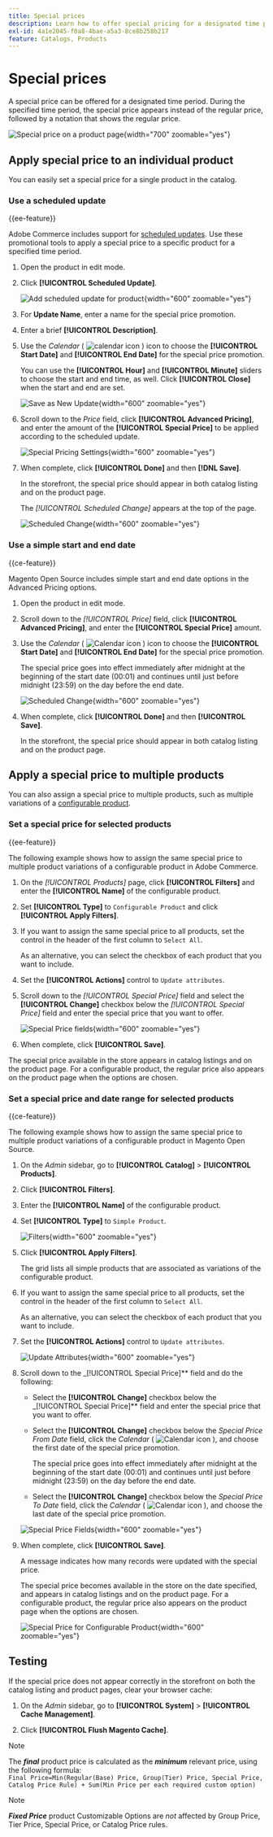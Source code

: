 ```yaml
---
title: Special prices
description: Learn how to offer special pricing for a designated time period.
exl-id: 4a1e2045-f0a8-4bae-a5a3-8ce8b258b217
feature: Catalogs, Products
---
```

# Special prices

A special price can be offered for a designated time period. During the specified time period, the special price appears instead of the regular price, followed by a notation that shows the regular price.

![Special price on a product page](./assets/storefront-price-special.png){width="700" zoomable="yes"}

## Apply special price to an individual product

You can easily set a special price for a single product in the catalog.

### Use a scheduled update

{{ee-feature}}

Adobe Commerce includes support for [scheduled updates](../content-design/content-staging-scheduled-update.md). Use these promotional tools to apply a special price to a specific product for a specified time period.

1. Open the product in edit mode.

1. Click **[!UICONTROL Scheduled Update]**.

   ![Add scheduled update for product](./assets/product-schedule-new-update.png){width="600" zoomable="yes"}

1. For **Update Name**, enter a name for the special price promotion.

1. Enter a brief **[!UICONTROL Description]**.

1. Use the _Calendar_ ( ![calendar icon](../assets/icon-calendar.png) ) icon to choose the **[!UICONTROL Start Date]** and **[!UICONTROL End Date]** for the special price promotion.

   You can use the **[!UICONTROL Hour]** and **[!UICONTROL Minute]** sliders to choose the start and end time, as well. Click **[!UICONTROL Close]** when the start and end are set.

   ![Save as New Update](./assets/product-price-special-scheduled-update.png){width="600" zoomable="yes"}

1. Scroll down to the _Price_ field, click **[!UICONTROL Advanced Pricing]**, and enter the amount of the **[!UICONTROL Special Price]** to be applied according to the scheduled update.

   ![Special Pricing Settings](./assets/product-price-special.png){width="600" zoomable="yes"}

1. When complete, click **[!UICONTROL Done]** and then **[!DNL Save]**.

   In the storefront, the special price should appear in both catalog listing and on the product page.

   The _[!UICONTROL Scheduled Change]_ appears at the top of the page.

   ![Scheduled Change](./assets/product-price-special-scheduled-change.png){width="600" zoomable="yes"}

### Use a simple start and end date

{{ce-feature}}

Magento Open Source includes simple start and end date options in the Advanced Pricing options.

1. Open the product in edit mode.

1. Scroll down to the _[!UICONTROL Price]_ field, click **[!UICONTROL Advanced Pricing]**, and enter the **[!UICONTROL Special Price]** amount.

1. Use the _Calendar_ ( ![Calendar icon](../assets/icon-calendar.png) ) icon to choose the **[!UICONTROL Start Date]** and **[!UICONTROL End Date]** for the special price promotion.

   The special price goes into effect immediately after midnight at the beginning of the start date (00:01) and continues until just before midnight (23:59) on the day before the end date.

   ![Scheduled Change](./assets/product-special-price-from-ce.png){width="600" zoomable="yes"}

1. When complete, click **[!UICONTROL Done]** and then **[!UICONTROL Save]**.

   In the storefront, the special price should appear in both catalog listing and on the product page.

## Apply a special price to multiple products

You can also assign a special price to multiple products, such as multiple variations of a [configurable product](product-create-configurable.md).

### Set a special price for selected products

{{ee-feature}}

The following example shows how to assign the same special price to multiple product variations of a configurable product in Adobe Commerce.

1. On the _[!UICONTROL Products]_ page, click **[!UICONTROL Filters]** and enter the **[!UICONTROL Name]** of the configurable product.

1. Set **[!UICONTROL Type]** to `Configurable Product` and click **[!UICONTROL Apply Filters]**.

1. If you want to assign the same special price to all products, set the control in the header of the first column to `Select All`.

   As an alternative, you can select the checkbox of each product that you want to include.

1. Set the **[!UICONTROL Actions]** control to `Update attributes`.

1. Scroll down to the _[!UICONTROL Special Price]_ field and select the **[!UICONTROL Change]** checkbox below the _[!UICONTROL Special Price]_ field and enter the special price that you want to offer.

   ![Special Price fields](./assets/product-price-special-commerce.png){width="600" zoomable="yes"}

1. When complete, click **[!UICONTROL Save]**.

The special price available in the store appears in catalog listings and on the product page. For a configurable product, the regular price also appears on the product page when the options are chosen.

### Set a special price and date range for selected products

{{ce-feature}}

The following example shows how to assign the same special price to multiple product variations of a configurable product in Magento Open Source.

1. On the _Admin_ sidebar, go to **[!UICONTROL Catalog]** > **[!UICONTROL Products]**.

1. Click **[!UICONTROL Filters]**.

1. Enter the **[!UICONTROL Name]** of the configurable product.

1. Set **[!UICONTROL Type]** to `Simple Product`.

   ![Filters](./assets/product-price-special-filter.png){width="600" zoomable="yes"}

1. Click **[!UICONTROL Apply Filters]**.

   The grid lists all simple products that are associated as variations of the configurable product.        

1. If you want to assign the same special price to all products, set the control in the header of the first column to `Select All`.

   As an alternative, you can select the checkbox of each product that you want to include.

1. Set the **[!UICONTROL Actions]** control to `Update attributes`.

   ![Update Attributes](./assets/product-price-special-action-update-attributes-ce.png){width="600" zoomable="yes"}

1. Scroll down to the _[!UICONTROL Special Price]** field and do the following:

   - Select the **[!UICONTROL Change]** checkbox below the _[!UICONTROL Special Price]** field and enter the special price that you want to offer.

   - Select the **[!UICONTROL Change]** checkbox below the _Special Price From Date_ field, click the _Calendar_ ( ![Calendar icon](../assets/icon-calendar.png) ), and choose the first date of the special price promotion.

      The special price goes into effect immediately after midnight at the beginning of the start date (00:01) and continues until just before midnight (23:59) on the day before the end date.

   - Select the **[!UICONTROL Change]** checkbox below the _Special Price To Date_ field, click the _Calendar_ ( ![Calendar icon](../assets/icon-calendar.png) ), and choose the last date of the special price promotion.

   ![Special Price Fields](./assets/product-price-special-action-update-attributes-fields-ce.png){width="600" zoomable="yes"}

1. When complete, click **[!UICONTROL Save]**.

   A message indicates how many records were updated with the special price.

   The special price becomes available in the store on the date specified, and appears in catalog listings and on the product page. For a configurable product, the regular price also appears on the product page when the options are chosen.

   ![Special Price for Configurable Product](./assets/storefront-special-price-configurable-product-detail.png){width="600" zoomable="yes"}

## Testing

If the special price does not appear correctly in the storefront on both the catalog listing and product pages, clear your browser cache:

1. On the _Admin_ sidebar, go to **[!UICONTROL System]** > **[!UICONTROL Cache Management]**.

1. Click **[!UICONTROL Flush Magento Cache]**.

>[!NOTE]
>
>The **_final_** product price is calculated as the **_minimum_** relevant price, using the following formula: <br/>`Final Price=Min(Regular(Base) Price, Group(Tier) Price, Special Price, Catalog Price Rule) + Sum(Min Price per each required custom option)`

>[!NOTE]
>
>**_Fixed Price_** product Customizable Options are _not_ affected by Group Price, Tier Price, Special Price, or Catalog Price rules.
